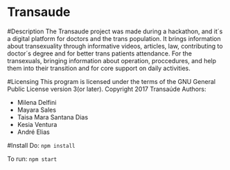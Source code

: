 # Transaude

#Description
The Transaude project was made during a hackathon, and it´s a digital platform for doctors and the trans population. It brings information about transexuality through informative videos, articles, law, contributing to doctor´s degree and for better trans patients attendance. For the transexuals, bringing information about operation, proccedures, and help them into their transition and for core support on daily activities.

#Licensing
This program is licensed under the terms of the GNU General Public License version 3(or later).
Copyright 2017 Transaúde Authors: 
- Milena Delfini
- Mayara Sales
- Taisa Mara Santana Dias
- Kesia Ventura
- André Elias

#Install
Do: `npm install `

To run: `npm start `



